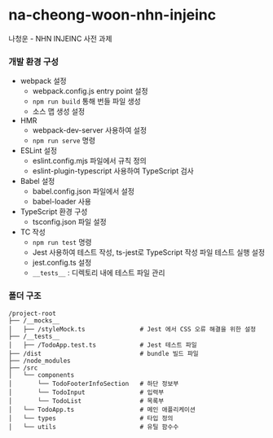 # na-cheong-woon-nhn-injeinc
나청운 - NHN INJEINC 사전 과제

### 개발 환경 구성
- webpack 설정
    - webpack.config.js entry point 설정
    - ```npm run build``` 통해 번들 파일 생성
    - 소스 맵 생성 설정
- HMR
    - webpack-dev-server 사용하여 설정
    - ```npm run serve``` 명령
- ESLint 설정
    - eslint.config.mjs 파일에서 규칙 정의
    - eslint-plugin-typescript 사용하여 TypeScript 검사
- Babel 설정
    - babel.config.json 파일에서 설정
    - babel-loader 사용
- TypeScript 환경 구성
    - tsconfig.json 파일 설정
- TC 작성
    - ```npm run test``` 명령
    - Jest 사용하여 테스트 작성, ts-jest로 TypeScript 작성 파일 테스트 실행 설정
    - jest.config.ts 설정
    - ```__tests__``` : 디렉토리 내에 테스트 파일 관리

### 폴더 구조
```
/project-root
├── /__mocks__ 
│   ├── /styleMock.ts               # Jest 에서 CSS 오류 해결을 위한 설정
├── /__tests__
│   ├── /TodoApp.test.ts            # Jest 테스트 파일
├── /dist                           # bundle 빌드 파일
├── /node_modules                   
├── /src            
│   └── components
│       └── TodoFooterInfoSection   # 하단 정보부 
│       └── TodoInput               # 입력부
│       └── TodoList                # 목록부 
│   └── TodoApp.ts                  # 메인 애플리케이션
│   └── types                       # 타입 정의
│   └── utils                       # 유틸 함수수
```
